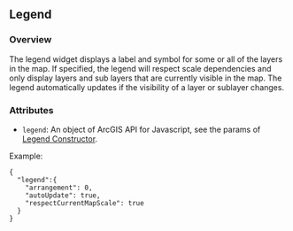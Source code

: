 ## Legend ##
### Overview ###
The legend widget displays a label and symbol for some or all of the layers in the map. If specified, the legend will respect scale dependencies and only display layers and sub layers that are currently visible in the map. The legend automatically updates if the visibility of a layer or sublayer changes.

### Attributes ###
* `legend`: An object of ArcGIS API for Javascript, see the params of [Legend Constructor](https://developers.arcgis.com/en/javascript/jsapi/legend-amd.html#legend1).

Example:
```
{
  "legend":{
    "arrangement": 0,
    "autoUpdate": true,
    "respectCurrentMapScale": true
  }
}
```